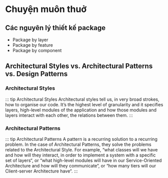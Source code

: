 # Chuyện muôn thuở

## Các nguyên lý thiết kế package

- Package by layer
- Package by feature
- Package by component

## Architectural Styles vs. Architectural Patterns vs. Design Patterns

### Architectural Styles

::: tip Architectural Styles
Architectural styles tell us, in very broad strokes, how to organise our code. It’s the highest level of granularity and it specifies layers, high-level modules of the application and how those modules and layers interact with each other, the relations between them.
:::

### Architectural Patterns

::: tip Architectural Patterns
A pattern is a recurring solution to a recurring problem. In the case of Architectural Patterns, they solve the problems related to the Architectural Style. For example, “what classes will we have and how will they interact, in order to implement a system with a specific set of layers“, or “what high-level modules will have in our Service-Oriented Architecture and how will they communicate“, or “how many tiers will our Client-server Architecture have“.
:::